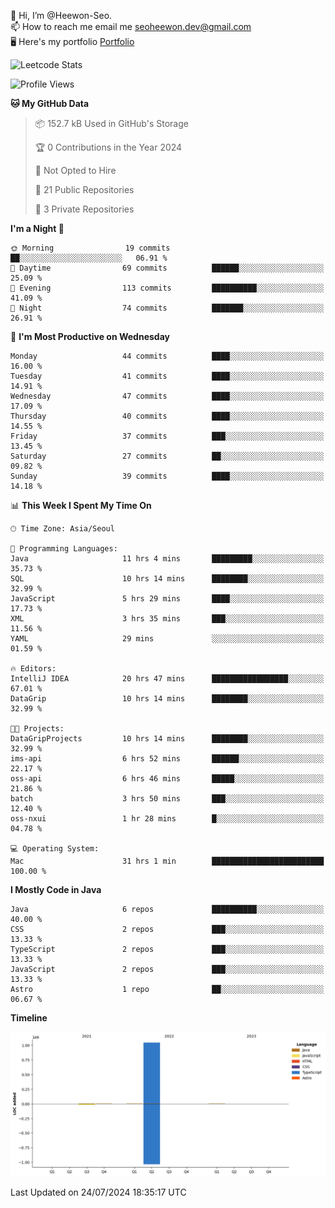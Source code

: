 👋 Hi, I’m @Heewon-Seo.  
📫 How to reach me email me seoheewon.dev@gmail.com   
🖥 Here's my portfolio [Portfolio](https://haileynotes.notion.site/HEEWON-SEO-f98fe97412ee4a6a94fd24fe6832f84c)

![Leetcode Stats](https://leetcode.card.workers.dev/?username=Heewon-Seo)

 <!--START_SECTION:waka-->
![Profile Views](http://img.shields.io/badge/Profile%20Views-0-blue)

**🐱 My GitHub Data** 

> 📦 152.7 kB Used in GitHub's Storage 
 > 
> 🏆 0 Contributions in the Year 2024
 > 
> 🚫 Not Opted to Hire
 > 
> 📜 21 Public Repositories 
 > 
> 🔑 3 Private Repositories 
 > 
**I'm a Night 🦉** 

```text
🌞 Morning                19 commits          ██░░░░░░░░░░░░░░░░░░░░░░░   06.91 % 
🌆 Daytime                69 commits          ██████░░░░░░░░░░░░░░░░░░░   25.09 % 
🌃 Evening                113 commits         ██████████░░░░░░░░░░░░░░░   41.09 % 
🌙 Night                  74 commits          ███████░░░░░░░░░░░░░░░░░░   26.91 % 
```
📅 **I'm Most Productive on Wednesday** 

```text
Monday                   44 commits          ████░░░░░░░░░░░░░░░░░░░░░   16.00 % 
Tuesday                  41 commits          ████░░░░░░░░░░░░░░░░░░░░░   14.91 % 
Wednesday                47 commits          ████░░░░░░░░░░░░░░░░░░░░░   17.09 % 
Thursday                 40 commits          ████░░░░░░░░░░░░░░░░░░░░░   14.55 % 
Friday                   37 commits          ███░░░░░░░░░░░░░░░░░░░░░░   13.45 % 
Saturday                 27 commits          ██░░░░░░░░░░░░░░░░░░░░░░░   09.82 % 
Sunday                   39 commits          ████░░░░░░░░░░░░░░░░░░░░░   14.18 % 
```


📊 **This Week I Spent My Time On** 

```text
🕑︎ Time Zone: Asia/Seoul

💬 Programming Languages: 
Java                     11 hrs 4 mins       █████████░░░░░░░░░░░░░░░░   35.73 % 
SQL                      10 hrs 14 mins      ████████░░░░░░░░░░░░░░░░░   32.99 % 
JavaScript               5 hrs 29 mins       ████░░░░░░░░░░░░░░░░░░░░░   17.73 % 
XML                      3 hrs 35 mins       ███░░░░░░░░░░░░░░░░░░░░░░   11.56 % 
YAML                     29 mins             ░░░░░░░░░░░░░░░░░░░░░░░░░   01.59 % 

🔥 Editors: 
IntelliJ IDEA            20 hrs 47 mins      █████████████████░░░░░░░░   67.01 % 
DataGrip                 10 hrs 14 mins      ████████░░░░░░░░░░░░░░░░░   32.99 % 

🐱‍💻 Projects: 
DataGripProjects         10 hrs 14 mins      ████████░░░░░░░░░░░░░░░░░   32.99 % 
ims-api                  6 hrs 52 mins       ██████░░░░░░░░░░░░░░░░░░░   22.17 % 
oss-api                  6 hrs 46 mins       █████░░░░░░░░░░░░░░░░░░░░   21.86 % 
batch                    3 hrs 50 mins       ███░░░░░░░░░░░░░░░░░░░░░░   12.40 % 
oss-nxui                 1 hr 28 mins        █░░░░░░░░░░░░░░░░░░░░░░░░   04.78 % 

💻 Operating System: 
Mac                      31 hrs 1 min        █████████████████████████   100.00 % 
```

**I Mostly Code in Java** 

```text
Java                     6 repos             ██████████░░░░░░░░░░░░░░░   40.00 % 
CSS                      2 repos             ███░░░░░░░░░░░░░░░░░░░░░░   13.33 % 
TypeScript               2 repos             ███░░░░░░░░░░░░░░░░░░░░░░   13.33 % 
JavaScript               2 repos             ███░░░░░░░░░░░░░░░░░░░░░░   13.33 % 
Astro                    1 repo              ██░░░░░░░░░░░░░░░░░░░░░░░   06.67 % 
```



**Timeline**

![Lines of Code chart](https://raw.githubusercontent.com/Heewon-Seo/Heewon-Seo/main/assets/bar_graph.png)


 Last Updated on 24/07/2024 18:35:17 UTC
<!--END_SECTION:waka-->

